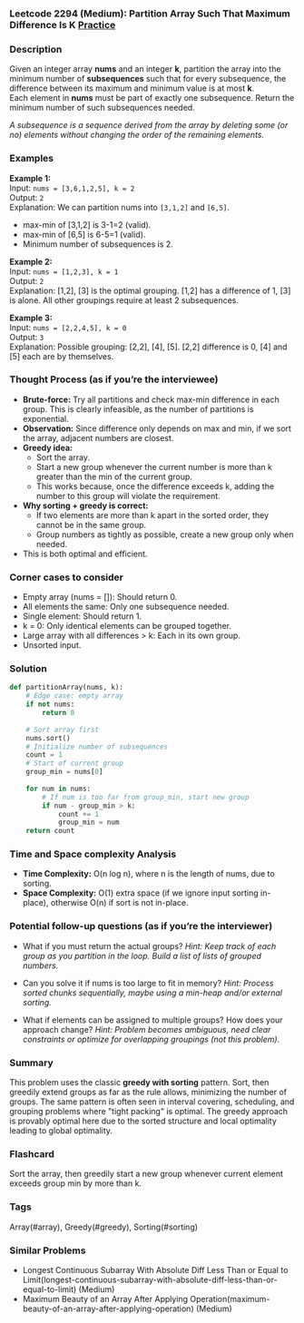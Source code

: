 ### Leetcode 2294 (Medium): Partition Array Such That Maximum Difference Is K [Practice](https://leetcode.com/problems/partition-array-such-that-maximum-difference-is-k)

### Description  
Given an integer array **nums** and an integer **k**, partition the array into the minimum number of **subsequences** such that for every subsequence, the difference between its maximum and minimum value is at most **k**.  
Each element in **nums** must be part of exactly one subsequence.
Return the minimum number of such subsequences needed.

*A subsequence is a sequence derived from the array by deleting some (or no) elements without changing the order of the remaining elements.*

### Examples  

**Example 1:**  
Input: `nums = [3,6,1,2,5], k = 2`  
Output: `2`  
Explanation: We can partition nums into `[3,1,2]` and `[6,5]`.  
- max-min of [3,1,2] is 3-1=2 (valid).
- max-min of [6,5] is 6-5=1 (valid).
- Minimum number of subsequences is 2.

**Example 2:**  
Input: `nums = [1,2,3], k = 1`  
Output: `2`  
Explanation: [1,2], [3] is the optimal grouping. [1,2] has a difference of 1, [3] is alone. All other groupings require at least 2 subsequences.

**Example 3:**  
Input: `nums = [2,2,4,5], k = 0`  
Output: `3`  
Explanation: Possible grouping: [2,2], [4], [5]. [2,2] difference is 0, [4] and [5] each are by themselves.

### Thought Process (as if you’re the interviewee)  
- **Brute-force:** Try all partitions and check max-min difference in each group. This is clearly infeasible, as the number of partitions is exponential.
- **Observation:** Since difference only depends on max and min, if we sort the array, adjacent numbers are closest.
- **Greedy idea:**  
  - Sort the array.
  - Start a new group whenever the current number is more than k greater than the min of the current group.
  - This works because, once the difference exceeds k, adding the number to this group will violate the requirement.
- **Why sorting + greedy is correct:**  
  - If two elements are more than k apart in the sorted order, they cannot be in the same group.
  - Group numbers as tightly as possible, create a new group only when needed.
- This is both optimal and efficient.

### Corner cases to consider  
- Empty array (nums = []): Should return 0.
- All elements the same: Only one subsequence needed.
- Single element: Should return 1.
- k = 0: Only identical elements can be grouped together.
- Large array with all differences > k: Each in its own group.
- Unsorted input.

### Solution

```python
def partitionArray(nums, k):
    # Edge case: empty array
    if not nums:
        return 0
    
    # Sort array first
    nums.sort()
    # Initialize number of subsequences
    count = 1
    # Start of current group
    group_min = nums[0]
    
    for num in nums:
        # If num is too far from group_min, start new group
        if num - group_min > k:
            count += 1
            group_min = num
    return count
```

### Time and Space complexity Analysis  

- **Time Complexity:** O(n log n), where n is the length of nums, due to sorting.
- **Space Complexity:** O(1) extra space (if we ignore input sorting in-place), otherwise O(n) if sort is not in-place.

### Potential follow-up questions (as if you’re the interviewer)  

- What if you must return the actual groups?
  *Hint: Keep track of each group as you partition in the loop. Build a list of lists of grouped numbers.*
  
- Can you solve it if nums is too large to fit in memory?
  *Hint: Process sorted chunks sequentially, maybe using a min-heap and/or external sorting.*

- What if elements can be assigned to multiple groups? How does your approach change?
  *Hint: Problem becomes ambiguous, need clear constraints or optimize for overlapping groupings (not this problem).*

### Summary
This problem uses the classic **greedy with sorting** pattern. Sort, then greedily extend groups as far as the rule allows, minimizing the number of groups. The same pattern is often seen in interval covering, scheduling, and grouping problems where "tight packing" is optimal. The greedy approach is provably optimal here due to the sorted structure and local optimality leading to global optimality.


### Flashcard
Sort the array, then greedily start a new group whenever current element exceeds group min by more than k.

### Tags
Array(#array), Greedy(#greedy), Sorting(#sorting)

### Similar Problems
- Longest Continuous Subarray With Absolute Diff Less Than or Equal to Limit(longest-continuous-subarray-with-absolute-diff-less-than-or-equal-to-limit) (Medium)
- Maximum Beauty of an Array After Applying Operation(maximum-beauty-of-an-array-after-applying-operation) (Medium)